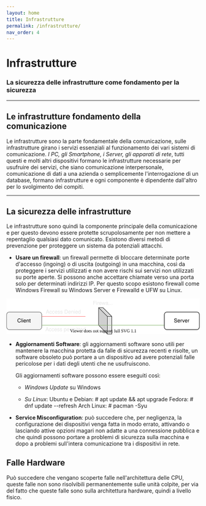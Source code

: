 ```yaml
---
layout: home
title: Infrastrutture
permalink: /infrastrutture/
nav_order: 4
---
```


# Infrastrutture
### La sicurezza delle infrastrutture come fondamento per la sicurezza

---

## Le infrastrutture fondamento della comunicazione
Le infrastrutture sono la parte fondamentale della comunicazione, sulle infrastrutture girano i servizi essenziali al
funzionamento dei vari sistemi di comunicazione. _I PC, gli Smartphone, i Server, gli apparati di rete_, tutti questi e 
molti altri dispositivi formano le infrastrutture necessarie per usufruire dei servizi, che siano comunicazione 
interpersonale, comunicazione di dati a una azienda o semplicemente l'interrogazione di un database, formano
infrastrutture e ogni componente è dipendente dall'altro per lo svolgimento dei compiti.

---

## La sicurezza delle infrastrutture
Le infrastrutture sono quindi la componente principale della comunicazione e per questo devono essere protette 
scrupolosamente per non mettere a repentaglio qualsiasi dato comunicato. Esistono diversi metodi di prevenzione per
proteggere un sistema da potenziali attacchi.

* **Usare un firewall**: un firewall permette di bloccare determinate porte d'accesso (ingoing) o di uscita (outgoing) 
  in una macchina, così da proteggere i servizi utilizzati e non avere rischi sui servizi non utilizzati su porte aperte.
  Si possono anche accettare chiamate verso una porta solo per determinati indirizzi IP. Per questo scopo esistono 
  firewall come Windows Firewall su Windows Server e Firewalld e UFW su Linux.
  
![stack](/assets/images/firewall.svg)

* **Aggiornamenti Software**: gli aggiornamenti software sono utili per mantenere la macchina protetta da falle di sicurezza
  recenti e risolte, un software obsoleto può portare a un dispositivo ad avere potenziali falle pericolose per i dati
  degli utenti che ne usufruiscono.

  Gli aggiornamenti software possono essere eseguiti così:
  - _Windows Update_ su Windows

  - _Su Linux_:
    Ubuntu e Debian: # apt update && apt upgrade
    Fedora: # dnf update --refresh
    Arch Linux: # pacman -Syu
  
* **Service Misconfiguration**: può succedere che, per negligenza, la configurazione dei dispositivi venga fatta in modo 
  errato, attivando o lasciando attive opzioni magari non adatte a una connessione pubblica e che quindi possono 
  portare a problemi di sicurezza sulla macchina e dopo a problemi sull'intera comunicazione tra i dispositivi in rete.
  
## Falle Hardware
Può succedere che vengano scoperte falle nell'architettura delle CPU, queste falle non sono risolvibili permanentemente
sulle unità colpite, per via del fatto che queste falle sono sulla architettura hardware, quindi a livello fisico.